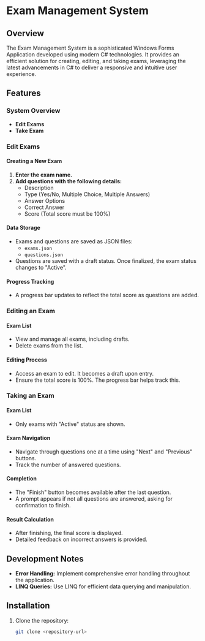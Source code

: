# Exam Management System

## Overview
The Exam Management System is a sophisticated Windows Forms Application developed using modern C# technologies. It provides an efficient solution for creating, editing, and taking exams, leveraging the latest advancements in C# to deliver a responsive and intuitive user experience.

## Features

### System Overview
- **Edit Exams**
- **Take Exam**

### Edit Exams

#### Creating a New Exam
1. **Enter the exam name.**
2. **Add questions with the following details:**
   - Description
   - Type (Yes/No, Multiple Choice, Multiple Answers)
   - Answer Options
   - Correct Answer
   - Score (Total score must be 100%)

#### Data Storage
- Exams and questions are saved as JSON files:
  - `exams.json`
  - `questions.json`
- Questions are saved with a draft status. Once finalized, the exam status changes to "Active".

#### Progress Tracking
- A progress bar updates to reflect the total score as questions are added.

### Editing an Exam

#### Exam List
- View and manage all exams, including drafts.
- Delete exams from the list.

#### Editing Process
- Access an exam to edit. It becomes a draft upon entry.
- Ensure the total score is 100%. The progress bar helps track this.

### Taking an Exam

#### Exam List
- Only exams with "Active" status are shown.

#### Exam Navigation
- Navigate through questions one at a time using "Next" and "Previous" buttons.
- Track the number of answered questions.

#### Completion
- The "Finish" button becomes available after the last question.
- A prompt appears if not all questions are answered, asking for confirmation to finish.

#### Result Calculation
- After finishing, the final score is displayed.
- Detailed feedback on incorrect answers is provided.

## Development Notes
- **Error Handling:** Implement comprehensive error handling throughout the application.
- **LINQ Queries:** Use LINQ for efficient data querying and manipulation.

## Installation

1. Clone the repository:
   ```bash
   git clone <repository-url>

